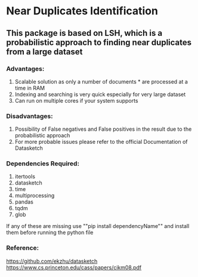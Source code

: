 # Near Duplicates Identification 
## This package is based on LSH, which is a probabilistic approach to finding near duplicates from a large dataset

### Advantages:
1. Scalable solution as only a number of documents * are processed at a time in RAM
2. Indexing and searching is very quick especially for very large dataset
3. Can run on multiple cores if your system supports

### Disadvantages:
1. Possibility of False negatives and False positives in the result due to the probabilistic approach
2. For more probable issues please refer to the official Documentation of Datasketch

### Dependencies Required:
1. itertools
2. datasketch
3. time
4. multiprocessing
5. pandas
6. tqdm
7. glob

If any of these are missing use ""pip install dependencyName"" and install them before running the python file

### Reference:
https://github.com/ekzhu/datasketch
https://www.cs.princeton.edu/cass/papers/cikm08.pdf


